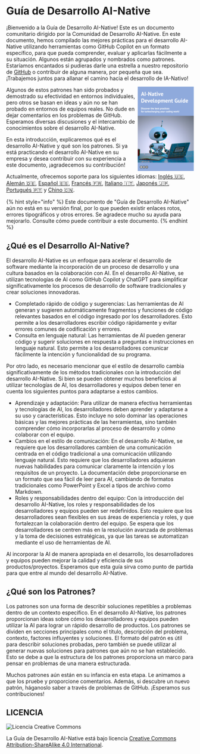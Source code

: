 # Guía de Desarrollo AI-Native

¡Bienvenido a la Guía de Desarrollo AI-Native!
Este es un documento comunitario dirigido por la Comunidad de Desarrollo AI-Native.
En este documento, hemos compilado las mejores prácticas para el desarrollo AI-Native utilizando herramientas como GitHub Copilot en un formato específico, para que pueda comprender, evaluar y aplicarlas fácilmente a su situación.
Algunos están agrupados y nombrados como patrones.
Estaríamos encantados si pudieras darle una estrella a nuestro repositorio de [GitHub](https://github.com/AI-Native-Development/docs) o contribuir de alguna manera, por pequeña que sea. ¡Trabajemos juntos para allanar el camino hacia el desarrollo de IA-Nativo!

<img align="right" src="../../top.png" title="AI Native Development Guide" width="30%">

Algunos de estos patrones han sido probados y demostrado su efectividad en entornos individuales, pero otros se basan en ideas y aún no se han probado en entornos de equipos reales.
No dude en dejar comentarios en los problemas de GitHub.
Esperamos diversas discusiones y el intercambio de conocimientos sobre el desarrollo AI-Native.

En esta introducción, explicaremos qué es el desarrollo AI-Native y qué son los patrones.
Si ya está practicando el desarrollo AI-Native en su empresa y desea contribuir con su experiencia a este documento, ¡agradecemos su contribución!

Actualmente, ofrecemos soporte para los siguientes idiomas: [Inglés 🇺🇸](https://ai-native-development.gitbook.io/docs/), [Alemán 🇩🇪](https://ai-native-development.gitbook.io/docs/v/de/), [Español 🇪🇸](https://ai-native-development.gitbook.io/docs/v/es/), [Francés 🇫🇷](https://ai-native-development.gitbook.io/docs/v/fr/), [Italiano 🇮🇹](https://ai-native-development.gitbook.io/docs/v/it/), [Japonés 🇯🇵](https://ai-native-development.gitbook.io/docs/v/ja/), [Portugués 🇵🇹](https://ai-native-development.gitbook.io/docs/v/pt/) y [Chino 🇨🇳](https://ai-native-development.gitbook.io/docs/v/zh/).

{% hint style="info" %}
Este documento de "Guía de Desarrollo AI-Native" aún no está en su versión final, por lo que pueden existir enlaces rotos, errores tipográficos y otros errores.
Se agradece mucho su ayuda para mejorarlo.
Consulte cómo puede contribuir a este documento.
{% endhint %}

## ¿Qué es el Desarrollo AI-Native?

El desarrollo AI-Native es un enfoque para acelerar el desarrollo de software mediante la incorporación de un proceso de desarrollo y una cultura basados en la colaboración con AI.
En el desarrollo AI-Native, se utilizan tecnologías de AI como GitHub Copilot y ChatGPT para simplificar significativamente los procesos de desarrollo de software tradicionales y crear soluciones innovadoras.

* Completado rápido de código y sugerencias: Las herramientas de AI generan y sugieren automáticamente fragmentos y funciones de código relevantes basados en el código ingresado por los desarrolladores.
Esto permite a los desarrolladores escribir código rápidamente y evitar errores comunes de codificación y errores.
* Consulta en lenguaje natural: Las herramientas de AI pueden generar código y sugerir soluciones en respuesta a preguntas e instrucciones en lenguaje natural.
Esto permite a los desarrolladores comunicar fácilmente la intención y funcionalidad de su programa.

Por otro lado, es necesario mencionar que el estilo de desarrollo cambia significativamente de los métodos tradicionales con la introducción del desarrollo AI-Native.
Si bien se pueden obtener muchos beneficios al utilizar tecnologías de AI, los desarrolladores y equipos deben tener en cuenta los siguientes puntos para adaptarse a estos cambios.

* Aprendizaje y adaptación: Para utilizar de manera efectiva herramientas y tecnologías de AI, los desarrolladores deben aprender y adaptarse a su uso y características.
Esto incluye no solo dominar las operaciones básicas y las mejores prácticas de las herramientas, sino también comprender cómo incorporarlas al proceso de desarrollo y cómo colaborar con el equipo.
* Cambios en el estilo de comunicación: En el desarrollo AI-Native, se requiere que los desarrolladores cambien de una comunicación centrada en el código tradicional a una comunicación utilizando lenguaje natural.
Esto requiere que los desarrolladores adquieran nuevas habilidades para comunicar claramente la intención y los requisitos de un proyecto.
La documentación debe proporcionarse en un formato que sea fácil de leer para AI, cambiando de formatos tradicionales como PowerPoint y Excel a tipos de archivo como Markdown.
* Roles y responsabilidades dentro del equipo: Con la introducción del desarrollo AI-Native, los roles y responsabilidades de los desarrolladores y equipos pueden ser redefinidos.
Esto requiere que los desarrolladores sean flexibles en sus áreas de experiencia y roles, y que fortalezcan la colaboración dentro del equipo.
Se espera que los desarrolladores se centren más en la resolución avanzada de problemas y la toma de decisiones estratégicas, ya que las tareas se automatizan mediante el uso de herramientas de AI.

Al incorporar la AI de manera apropiada en el desarrollo, los desarrolladores y equipos pueden mejorar la calidad y eficiencia de sus productos/proyectos.
Esperamos que esta guía sirva como punto de partida para que entre al mundo del desarrollo AI-Native.

## ¿Qué son los Patrones?

Los patrones son una forma de describir soluciones repetibles a problemas dentro de un contexto específico.
En el desarrollo AI-Native, los patrones proporcionan ideas sobre cómo los desarrolladores y equipos pueden utilizar la AI para lograr un rápido desarrollo de productos.
Los patrones se dividen en secciones principales como el título, descripción del problema, contexto, factores influyentes y soluciones.
El formato del patrón es útil para describir soluciones probadas, pero también se puede utilizar al generar nuevas soluciones para patrones que aún no se han establecido.
Esto se debe a que la estructura de los patrones proporciona un marco para pensar en problemas de una manera estructurada.

Muchos patrones aún están en su infancia en esta etapa.
Le animamos a que los pruebe y proporcione comentarios.
Además, si descubre un nuevo patrón, háganoslo saber a través de problemas de GitHub.
¡Esperamos sus contribuciones!

## LICENCIA

![Licencia Creative Commons](https://i.creativecommons.org/l/by-sa/4.0/88x31.png)

La Guía de Desarrollo AI-Native está bajo licencia [Creative Commons Attribution-ShareAlike 4.0 International](http://creativecommons.org/licenses/by-sa/4.0/).
